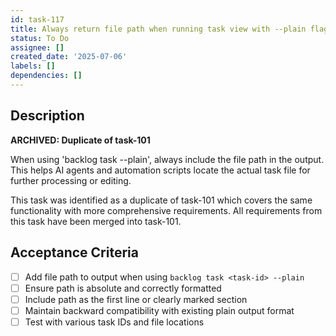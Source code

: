 ```yaml
---
id: task-117
title: Always return file path when running task view with --plain flag
status: To Do
assignee: []
created_date: '2025-07-06'
labels: []
dependencies: []
---
```


## Description

**ARCHIVED: Duplicate of task-101**

When using 'backlog task <task-id> --plain', always include the file path in the output. This helps AI agents and automation scripts locate the actual task file for further processing or editing.

This task was identified as a duplicate of task-101 which covers the same functionality with more comprehensive requirements. All requirements from this task have been merged into task-101.

## Acceptance Criteria

- [ ] Add file path to output when using `backlog task <task-id> --plain`
- [ ] Ensure path is absolute and correctly formatted
- [ ] Include path as the first line or clearly marked section
- [ ] Maintain backward compatibility with existing plain output format
- [ ] Test with various task IDs and file locations
